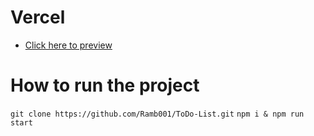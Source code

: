 # Vercel

- [Click here to preview](https://todo-list-ramb001.vercel.app)

# How to run the project

``git clone https://github.com/Ramb001/ToDo-List.git``
``npm i & npm run start``
